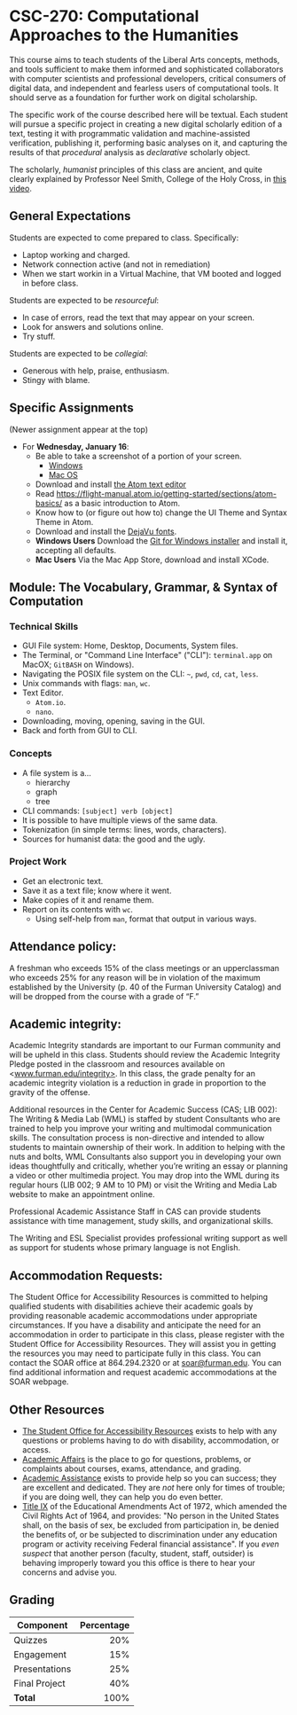 # CSC-270: Computational Approaches to the Humanities

This course aims to teach students of the Liberal Arts concepts, methods, and tools sufficient to make them informed and sophisticated collaborators with computer scientists and professional developers, critical consumers of digital data, and independent and fearless users of computational tools. It should serve as a foundation for further work on digital scholarship. 

The specific work of the course described here will be textual. Each student will pursue a specific project in creating a new digital scholarly edition of a text, testing it with programmatic validation and machine-assisted verification, publishing it, performing basic analyses on it, and capturing the results of that *procedural* analysis as *declarative* scholarly object.

The scholarly, *humanist* principles of this class are ancient, and quite clearly explained by Professor Neel Smith, College of the Holy Cross, in [this video](https://youtu.be/yQ3Znh5vk2w).

## General Expectations

Students are expected to come prepared to class. Specifically:
	
- Laptop working and charged.
- Network connection active (and not in remediation)
- When we start workin in a Virtual Machine, that VM booted and logged in before class.

Students are expected to be *resourceful*:

- In case of errors, read the text that may appear on your screen.
- Look for answers and solutions online.
- Try stuff.

Students are expected to be *collegial*:

- Generous with help, praise, enthusiasm.
- Stingy with blame.

## Specific Assignments

(Newer assignment appear at the top)

- For **Wednesday, January 16**: 
	- Be able to take a screenshot of a portion of your screen.
		- [Windows](https://www.laptopmag.com/articles/capture-screenshots-windows-10)
		- [Mac OS](https://support.apple.com/en-us/HT201361)
	- Download and install [the Atom text editor](https://atom.io)
	- Read <https://flight-manual.atom.io/getting-started/sections/atom-basics/> as a basic introduction to Atom.
	- Know how to (or figure out how to) change the UI Theme and Syntax Theme in Atom.
	- Download and install the [DejaVu fonts](https://dejavu-fonts.github.io).
	- **Windows Users** Download the [Git for Windows installer](https://gitforwindows.org) and install it, accepting all defaults.
	- **Mac Users** Via the Mac App Store, download and install XCode. 

## Module: The Vocabulary, Grammar, & Syntax of Computation

### Technical Skills

- GUI File system: Home, Desktop, Documents, System files.
- The Terminal, or "Command Line Interface" ("CLI"): `terminal.app` on MacOX; `GitBASH` on Windows).
- Navigating the POSIX file system on the CLI: `~`, `pwd`, `cd`, `cat`, `less`.
- Unix commands with flags: `man`, `wc`.
- Text Editor.
	- `Atom.io`.
	- `nano`.
- Downloading, moving, opening, saving in the GUI.
- Back and forth from GUI to CLI.

### Concepts

- A file system is a…
	- hierarchy
	- graph
	- tree
- CLI commands: `[subject] verb [object]`
- It is possible to have multiple views of the same data.
- Tokenization (in simple terms: lines, words, characters).
- Sources for humanist data: the good and the ugly.

### Project Work

- Get an electronic text.
- Save it as a text file; know where it went.
- Make copies of it and rename them.
- Report on its contents with `wc`.
	- Using self-help from `man`, format that output in various ways.

## Attendance policy:

A freshman who exceeds 15% of the class meetings or an upperclassman who exceeds 25% for any reason will be in violation of the maximum established by the University (p. 40 of the Furman University Catalog) and will be dropped from the course with a grade of “F.”

## Academic integrity:

Academic Integrity standards are important to our Furman community and will be upheld in this class.  Students should review the Academic Integrity Pledge posted in the classroom and resources available on <www.furman.edu/integrity>.  In this class, the grade penalty for an academic integrity violation is a reduction in grade in proportion to the gravity of the offense.
 
Additional resources in the Center for Academic Success (CAS; LIB 002):
The Writing & Media Lab (WML) is staffed by student Consultants who are trained to help you improve your writing and multimodal communication skills.  The consultation process is non-directive and intended to allow students to maintain ownership of their work.  In addition to helping with the nuts and bolts, WML Consultants also support you in developing your own ideas thoughtfully and critically, whether you’re writing an essay or planning a video or other multimedia project.  You may drop into the WML during its regular hours (LIB 002; 9 AM to 10 PM) or visit the Writing and Media Lab website to make an appointment online.
 
Professional Academic Assistance Staff in CAS can provide students assistance with time management, study skills, and organizational skills.
 
The Writing and ESL Specialist provides professional writing support as well as support for students whose primary language is not English.

## Accommodation Requests:  

The Student Office for Accessibility Resources is committed to helping qualified students with disabilities achieve their academic goals by providing reasonable academic accommodations under appropriate circumstances. If you have a disability and anticipate the need for an accommodation in order to participate in this class, please register with the Student Office for Accessibility Resources. They will assist you in getting the resources you may need to participate fully in this class.  You can contact the SOAR office at 864.294.2320 or at soar@furman.edu. You can find additional information and request academic accommodations at the SOAR webpage.

## Other Resources

- [The Student Office for Accessibility Resources](http://www2.furman.edu/studentlife/accessibility/Pages/default.aspx) exists to help with any questions or problems having to do with disability, accommodation, or access.
- [Academic Affairs](https://www.furman.edu/about-furman/university-leadership/office-of-academic-affairs/) is the place to go for questions, problems, or complaints about courses, exams, attendance, and grading.
- [Academic Assistance](http://www2.furman.edu/academics/center-for-academic-success/academic-assistance/pages/default.aspx) exists to provide help so you can success; they are excellent and dedicated. They are *not* here only for times of trouble; if you are doing well, they can help you do even better.
- [Title IX](http://www2.furman.edu/sites/title-ix/Pages/default.aspx) of the Educational Amendments Act of 1972, which amended the Civil Rights Act of 1964, and provides: "No person in the United States shall, on the basis of sex, be excluded from participation in, be denied the benefits of, or be subjected to discrimination under any education program or activity receiving Federal financial assistance". If you *even suspect* that another person (faculty, student, staff, outsider) is behaving improperly toward you this office is there to hear your concerns and advise you.

## Grading

| Component     | Percentage |
|---------------|-----------:|
| Quizzes       | 20%        |
| Engagement    | 15%        |
| Presentations | 25%        |
| Final Project | 40%        |
| **Total**     | 100%       |